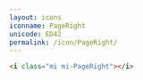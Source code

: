 ```yaml
---
layout: icons
iconname: PageRight
unicode: ED42
permalink: /icon/PageRight/
---
```


``` html
<i class="mi mi-PageRight"></i>
```
